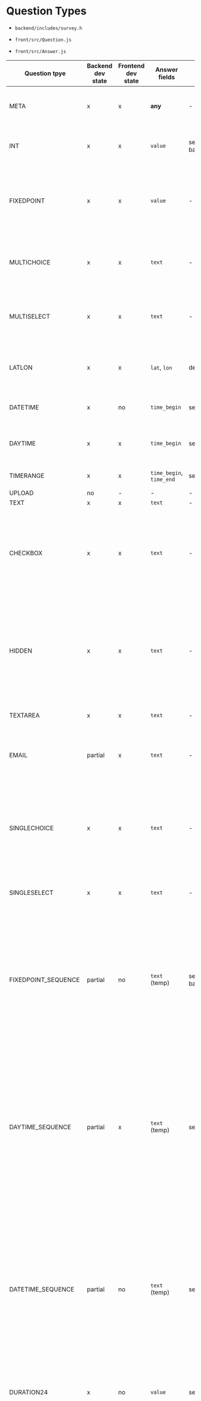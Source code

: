 # Question Types

* `backend/includes/survey.h`

* `front/src/Question.js`
* `front/src/Answer.js`

| Question tpye         | Backend dev state     | Frontend dev state    | Answer fields                 | Unit           | description |
| ---                   | ---                   | ---                   | ---                           | ---            | ---         |
| META                  | x                     | x                     | **any**                       | -              | **Reserved type for sessions**. No question definition. [Set by backend](sessions.md) |
| INT                   | x                     | x                     | `value`                       | set by backend | Answer is an integer, bounded by min_value and max_value. |
| FIXEDPOINT            | x                     | x                     | `value`                       | -              | Answer is a fixed point value encoded as a 64-bit integer and with decimal_places places after the decimal. |
| MULTICHOICE           | x                     | x                     | `text`                        | -              | Answer is a single choice or comma separated list choices, out of `question->choices`. |
| MULTISELECT           | x                     | x                     | `text`                        | -              | Answer is a single choice or comma separated list of choices, out of `question->choices`. |
| LATLON                | x                     | x                     | `lat`, `lon`                  | degrees        | Answer is a pair geographic coordinates ([-90 +90] & [-180 +180]). |
| DATETIME              | x                     | no                    | `time_begin`                  | seconds        | Answer is a UNIX *date time* timestamp (+-). |
| DAYTIME               | x                     | x                     | `time_begin`                  | seconds        | Answer is a *day time* value for a generic day in seconds since midnight. |
| TIMERANGE             | x                     | x                     | `time_begin`, `time_end`      | seconds        | Answer is a generic time period. |
| UPLOAD                | no                    | -                     | -                             | -              | |
| TEXT                  | x                     | x                     | `text`                        | -              | Answer is text. |
| CHECKBOX              | x                     | x                     | `text`                        | -              | Answer is a single choice, one of `question->choices`. Requires two defined choices in the following order: [OFF-value, ON-value]. |
| HIDDEN                | x                     | x                     | `text`                        | -              | Answer is `question->default_value` or a text value set by the client. Instruction for instructional text (`question->description`), displayed as text/markup without input field. |
| TEXTAREA              | x                     | x                     | `text`                        | -              | Answer is text. Instruction for textarea. |
| EMAIL                 | partial               | x                     | `text`                        | -              | Answer is text. Instruction for email address. Currently, it is up to the client to validate the input. |
| SINGLECHOICE          | x                     | x                     | `text`                        | -              | Answer is a single choice, one of `question->choices`. Requires two defined choices in the following order: [OFF-value, ON-value]. |
| SINGLESELECT          | x                     | x                     | `text`                        | -              | Answer is a single choice, one of `question->choices`. |
| FIXEDPOINT_SEQUENCE   | partial               | no                    | `text` (temp)                 | set by backend | Answer is a comma separated list of float values. The values must be an ascending sequence mapped to `question->choices`, which are acting as text labels. Currently, it is up to the client to validate the input. |
| DAYTIME_SEQUENCE      | partial               | x                     | `text` (temp)                 | seconds        | Answer is a comma separated list of *day time* values (generic day in seconds since midnight). The values must be an ascending sequence mapped to `question->choices`, which are acting as text labels. Currently, it is up to the client to validate the input. |
| DATETIME_SEQUENCE     | partial               | no                    | `text` (temp)                 | seconds        | Answer is a comma separated list of  UNIX *date time* timestamp values (+-, generic day in seconds since midnight). The values must be an ascending sequence mapped to `question->choices`, which are acting as text labels. Currently, it is up to the client to validate the input. |
| DURATION24            | x                     | no                    | `value`                       | seconds        | Answer is an integer within the range of 0 - 86400 seconds |
| DIALOG_DATA_CRAWLER   | x                     | x                     | `text`                        | [module id]    | Answer is a single choice, one of `question->choices`. Instruction for a dialog to give consent to accessing external service. Requires two defined choices in the following order: Requires two defined choices: [DENIED, GRANTED]. Question and answer `unit` field is used to store the service module id. See [fitbit-queue](https://github.com/RoboSparrow/fitbit-queue) for an example of linked a service module |
| QTYPE_SHA1_HASH       | x                     | no                    | `text`                        | -              | Request: Answer is text. Session: text value will be converted into SHA1 checksum. The incoming answer value will not be saved and erased from memory. |
| UUID                  | no                    | no                    | `text`                        | -              | Answer is a valid RFC 4122 (variant 2?) UUID |
